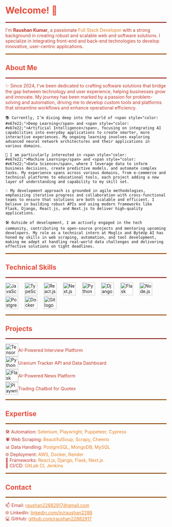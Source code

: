<h1 align="left" style="color: #e74c3c;">Welcome! 👋</h1>
<hr style="border: 1px solid #e74c3c;" />

<p align="left" style="color: #c0392b;">
    I'm <span style="font-weight: bold;">Raushan Kumar</span>, a passionate <span style="color: #e67e22;">Full Stack Developer</span> with a strong background in creating robust and scalable web and software solutions. I specialize in integrating front-end and back-end technologies to develop innovative, user-centric applications.
</p>

<hr style="border: 1px solid #e67e22;" />

<h2 align="left" style="color: #e74c3c;">About Me</h2>
<hr style="border: 1px solid #e74c3c;" />

<p align="left" style="color: #c0392b;">
    ✨ Since 2024, I've been dedicated to crafting software solutions that bridge the gap between technology and user experience, helping businesses grow and innovate. My journey has been marked by a passion for problem-solving and automation, driving me to develop custom tools and platforms that streamline workflows and enhance operational efficiency.
    
    📚 Currently, I’m diving deep into the world of <span style="color: #e67e22;">Deep Learning</span> and <span style="color: #e67e22;">Artificial Intelligence</span>, focusing on integrating AI capabilities into everyday applications to create smarter, more interactive experiences. My ongoing learning involves exploring advanced neural network architectures and their applications in various domains.
    
    🚀 I am particularly interested in <span style="color: #e67e22;">Machine Learning</span> and <span style="color: #e67e22;">Data Science</span>, where I leverage data to inform business decisions, create predictive models, and automate complex tasks. My experience spans across various domains, from e-commerce and technical platforms to educational tools, each project adding a new layer of understanding and capability to my skill set.
    
    💡 My development approach is grounded in agile methodologies, emphasizing iterative progress and collaboration with cross-functional teams to ensure that solutions are both scalable and efficient. I believe in building robust APIs and using modern frameworks like Flask, Django, React.js, and Next.js to deliver high-quality applications.
    
    🛠️ Outside of development, I am actively engaged in the tech community, contributing to open-source projects and mentoring upcoming developers. My role as a technical intern at Moglix and ByteUp AI has honed my skills in web scraping, automation, and tool development, making me adept at handling real-world data challenges and delivering effective solutions on tight deadlines.
</p>

<hr style="border: 1px solid #e67e22;" />

<h2 align="left" style="color: #e74c3c;">Technical Skills</h2>
<hr style="border: 1px solid #e74c3c;" />

<div align="left">
    <img src="https://cdn.jsdelivr.net/gh/devicons/devicon/icons/javascript/javascript-original.svg" height="40" alt="JavaScript logo" />
    <img width="12" />
    <img src="https://cdn.jsdelivr.net/gh/devicons/devicon/icons/typescript/typescript-original.svg" height="40" alt="TypeScript logo" />
    <img width="12" />
    <img src="https://cdn.jsdelivr.net/gh/devicons/devicon/icons/react/react-original.svg" height="40" alt="React.js logo" />
    <img width="12" />
    <img src="https://cdn.jsdelivr.net/gh/devicons/devicon/icons/nextjs/nextjs-original.svg" height="40" alt="Next.js logo" />
    <img width="12" />
    <img src="https://cdn.jsdelivr.net/gh/devicons/devicon/icons/python/python-original.svg" height="40" alt="Python logo" />
    <img width="12" />
    <img src="https://cdn.jsdelivr.net/gh/devicons/devicon/icons/django/django-original.svg" height="40" alt="Django logo" />
    <img width="12" />
    <img src="https://cdn.jsdelivr.net/gh/devicons/devicon/icons/flask/flask-original.svg" height="40" alt="Flask logo" />
    <img width="12" />
    <img src="https://cdn.jsdelivr.net/gh/devicons/devicon/icons/nodejs/nodejs-original.svg" height="40" alt="Node.js logo" />
    <img width="12" />
    <img src="https://cdn.jsdelivr.net/gh/devicons/devicon/icons/postgresql/postgresql-original.svg" height="40" alt="PostgreSQL logo" />
    <img width="12" />
    <img src="https://cdn.jsdelivr.net/gh/devicons/devicon/icons/docker/docker-original.svg" height="40" alt="Docker logo" />
    <img width="12" />
    <img src="https://cdn.jsdelivr.net/gh/devicons/devicon/icons/git/git-original.svg" height="40" alt="Git logo" />
</div>

<hr style="border: 1px solid #e67e22;" />

<h2 align="left" style="color: #e74c3c;">Projects</h2>
<hr style="border: 1px solid #e74c3c;" />

<div align="left">
    <div style="display: flex; align-items: center;">
        <img src="https://cdn.jsdelivr.net/gh/devicons/devicon/icons/tensorflow/tensorflow-original.svg" height="40" alt="TensorFlow logo" />
        <span style="color: #c0392b;">AI-Powered Interview Platform</span>
    </div>
    <div style="display: flex; align-items: center;">
        <img src="https://cdn.jsdelivr.net/gh/devicons/devicon/icons/python/python-original.svg" height="40" alt="Python logo" />
        <span style="color: #c0392b;">Uranium Tracker API and Data Dashboard</span>
    </div>
    <div style="display: flex; align-items: center;">
        <img src="https://cdn.jsdelivr.net/gh/devicons/devicon/icons/flask/flask-original.svg" height="40" alt="Flask logo" />
        <span style="color: #c0392b;">AI-Powered News Platform</span>
    </div>
    <div style="display: flex; align-items: center;">
        <img src="https://cdn.jsdelivr.net/gh/devicons/devicon/icons/playwright/playwright-original.svg" height="40" alt="Playwright logo" />
        <span style="color: #c0392b;">Trading Chatbot for Quotex</span>
    </div>
</div>

<hr style="border: 1px solid #e67e22;" />

<h2 align="left" style="color: #e74c3c;">Expertise</h2>
<hr style="border: 1px solid #e67e22;" />

<p align="left" style="color: #c0392b;">
    🛠 Automation: <span style="color: #e67e22;">Selenium, Playwright, Puppeteer, Cypress</span><br>
    🕷 Web Scraping: <span style="color: #e67e22;">BeautifulSoup, Scrapy, Cheerio</span><br>
    📊 Data Handling: <span style="color: #e67e22;">PostgreSQL, MongoDB, MySQL</span><br>
    🌐 Deployment: <span style="color: #e67e22;">AWS, Docker, Render</span><br>
    🚀 Frameworks: <span style="color: #e67e22;">React.js, Django, Flask, Next.js</span><br>
    🔄 CI/CD: <span style="color: #e67e22;">GitLab CI, Jenkins</span>
</p>

<hr style="border: 1px solid #e67e22;" />

<h2 align="left" style="color: #e74c3c;">Contact</h2>
<hr style="border: 1px solid #e67e22;" />

<p align="left" style="color: #c0392b;">
    📫 Email: <a href="mailto:raushan22882917@gmail.com" style="color: #e67e22;">raushan22882917@gmail.com</a><br>
    🌐 LinkedIn: <a href="https://www.linkedin.com/in/raushan2288/" style="color: #e67e22;">linkedin.com/in/raushan2288</a><br>
    💻 GitHub: <a href="https://github.com/raushan22882917" style="color: #e67e22;">github.com/raushan22882917</a>
</p>

